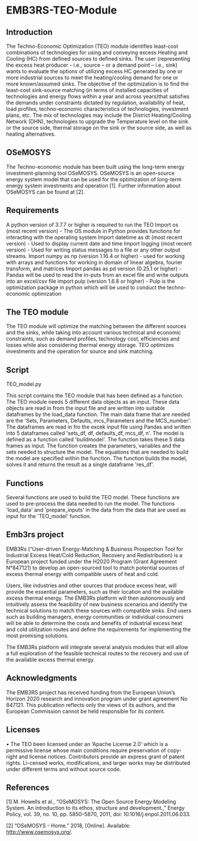 # EMB3RS-TEO-Module

## Introduction
The Techno-Economic Optimization (TEO) module identifies least-cost combinations of technologies for using and conveying excess Heating and Cooling (HC) from defined sources to defined sinks. The user (representing the excess heat producer - i.e., source – or a demand point – i.e., sink) wants to evaluate the options of utilizing excess HC generated by one or more industrial sources to meet the heating/cooling demand for one or more known/assumed sinks. The objective of the optimization is to find the least-cost sink-source matching (in terms of installed capacities of technologies and energy flows within a year and across years)that satisfies the demands under constraints dictated by regulation, availability of heat, load profiles, techno-economic characteristics of technologies, investment plans, etc. The mix of technologies may include the District Heating/Cooling Network (DHN), technologies to upgrade the Temperature level on the sink or the source side, thermal storage on the sink or the source side, as well as heating alternatives. 

## OSeMOSYS

The Techno-economic module has been built using the long-term energy investment-planning tool OSeMOSYS. OSeMOSYS is an open-source energy system model that can be used for the optimization of long-term energy system investments and operation [1]. Further information about OSeMOSYS can be found at [2]. 

## Requirements
A python version of 3.7.7 or higher is required to run the TEO
Import os (most recent version) - The OS module in Python provides functions for interacting with the operating system
Import datetime as dt (most recent version) - Used to display current date and time
Import logging (most recent version)  - Used for writing status messages to a file or any other output streams.
Import numpy as np (version  1.16.4 or higher) - used for working with arrays and functions for working in domain of linear algebra, fourier transform, and matrices
Import pandas as pd version  (0.25.1 or higher) - Pandas will be used to read the in-puts from an excel file and write outputs into an excel/csv file
import pulp (version 1.6.8 or higher) - Pulp is the optimization package in python which will be used to conduct the techno-economic optimization

## The TEO module 

The TEO module will optimize the matching between the different sources and the sinks, while taking into account various technical and economic constraints, such as demand profiles, technology cost, efficiencies and losses while also considering thermal energy storage. TEO optimizes investments and the operation for source and sink matching. 

## Script
TEO_model.py

This script contains the TEO module that has been defined as a function. The TEO module needs 5 different data objects as an input. These data objects are read in from the input file and are written into suitable dataframes by the load_data function. The main data frame that are needed are the 'Sets, Parameters, Defaults, mcs_Parameters and the MCS_number'. The dataframes are read in fro the excek input file using Pandas and written into 5 dataframes called 'sets_df, df, defaults_df, mcs_df, n'. The model is defined as a function called 'buildmodel'. The function takes these 5 data frames as input. The function creates the parameters, variables and the sets needed to structure the model. The equations that are needed to build the model are specified within the function. The function builds the model, solves it and returns the result as a single dataframe 'res_df'.

## Functions
Several functions are used to build the TEO model. These functions are used to pre-process the data needed to run the model. The functions 'load_data' and 'prepare_inputs' in the data from the data that are used as input for the 'TEO_model' function. 

## Emb3rs project

EMB3Rs (“User-driven Energy-Matching & Business Prospection Tool for Industrial Excess Heat/Cold Reduction, Recovery and Redistribution) is a European project funded under the H2020 Program (Grant Agreement N°847121) to develop an open-sourced tool to match potential sources of excess thermal energy with compatible users of heat and cold.

Users, like industries and other sources that produce excess heat, will provide the essential parameters, such as their location and the available excess thermal energy. The EMB3Rs platform will then autonomously and intuitively assess the feasibility of new business scenarios and identify the technical solutions to match these sources with compatible sinks. End users such as building managers, energy communities or individual consumers will be able to determine the costs and benefits of industrial excess heat and cold utilization routes and define the requirements for implementing the most promising solutions. 

The EMB3Rs platform will integrate several analysis modules that will allow a full exploration of the feasible technical routes to the recovery and use of the available excess thermal energy. 


## Acknowledgments

The EMB3RS project has received funding from the European Union’s Horizon 2020 research and innovation program under grant agreement No 847121. This publication reflects only the views of its authors, and the European Commission cannot be held responsible for its content.

## Licenses

•	The TEO been licensed under an ‘Apache License 2.0’ which is a permissive license whose main conditions require preservation of copy-right and license notices. Contributors provide an express grant of patent rights. Li-censed works, modifications, and larger works may be distributed under different terms and without source code.


## References

[1]	M. Howells et al., “OSeMOSYS: The Open Source Energy Modeling System. An introduction to its ethos, structure and development.,” Energy Policy, vol. 39, no. 10, pp. 5850–5870, 2011, doi: 10.1016/j.enpol.2011.06.033.

[2]	“OSeMOSYS - Home.” 2018, [Online]. Available: http://www.osemosys.org/.



